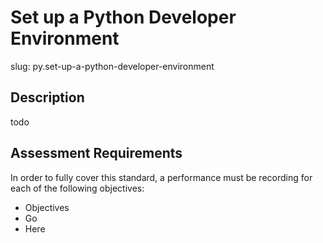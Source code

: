 
# Set up a Python Developer Environment

slug: py.set-up-a-python-developer-environment

## Description
todo

## Assessment Requirements
In order to fully cover this standard, a performance must be recording for each of the following objectives:

- Objectives
- Go
- Here

          